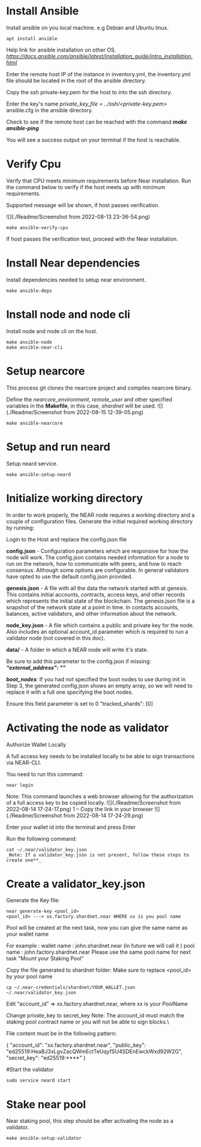 


# Install Ansible
Install ansible on you local machine. e.g Debian and Ubuntu linux.
```
apt install ansible 
```
Help link for ansible installation on other OS.
_https://docs.ansible.com/ansible/latest/installation_guide/intro_installation.html_

Enter the remote host IP of the instance in inventory.yml, the inventory.yml file should be located in the root of the ansible directory.

Copy the ssh private-key.pem for the host to into the ssh directory.

Enter the key's name _private_key_file  = ../ssh/<private-key.pem>_ ansible.cfg in the ansible directory. 

Check to see if the remote host can be reached with the command **_make ansible-ping_**

You will see a success output on your terminal if the host is reachable.



# Verify Cpu
Verify that CPU meets minimum requirements before Near installation.
Run the command below to verify if the host meets up with minimum requirements.

Supported message will be shown, if host passes verification.

![](./Readme/Screenshot from 2022-08-13 23-36-54.png)

```
make ansible-verify-cpu
```
If host passes the verification test, proceed with the Near installation.

# Install Near dependencies
Install dependencies needed to setup near environment. 
```
make ansible-deps
```

# Install node and node cli
Install node and node cli on the host.
```
make ansible-node
make ansible-near-cli
```

# Setup nearcore
This process git clones the nearcore project and compiles nearcore binary.

Define the _nearcore_environment_, _remote_user_ and other specified variables in the **Makefile**, in this case, _shardnet_ will be used.
![](./Readme/Screenshot from 2022-08-15 12-39-05.png)

```
make ansible-nearcore
```

# Setup and run neard
Setup neard service.
```
make ansible-setup-neard
```


# Initialize working directory
In order to work properly, the NEAR node requires a working directory and a couple of configuration files. Generate the initial required working directory by running:

Login to the Host and replace the config.json file

**config.json** - Configuration parameters which are responsive for how the node will work. The config.json contains needed information for a node to run on the network, how to communicate with peers, and how to reach consensus. Although some options are configurable. In general validators have opted to use the default config.json provided.

**genesis.json** - A file with all the data the network started with at genesis. This contains initial accounts, contracts, access keys, and other records which represents the initial state of the blockchain. The genesis.json file is a snapshot of the network state at a point in time. In contacts accounts, balances, active validators, and other information about the network.

**node_key.json** - A file which contains a public and private key for the node. Also includes an optional account_id parameter which is required to run a validator node (not covered in this doc).

**data/** - A folder in which a NEAR node will write it's state.

Be sure to add this parameter to the config.json if missing: _**"external_address": ""**_

**_boot_nodes_**: If you had not specified the boot nodes to use during init in Step 3, the generated config.json shows an empty array, so we will need to replace it with a full one specifying the boot nodes.

Ensure this field parameter is set to 0 "tracked_shards": [0]

# Activating the node as validator
Authorize Wallet Locally

A full access key needs to be installed locally to be able to sign transactions via NEAR-CLI.

You need to run this command:
```
near login
```
Note: This command launches a web browser allowing for the authorization of a full access key to be copied locally.
![](./Readme/Screenshot from 2022-08-14 17-24-17.png)
1 – Copy the link in your browser
![](./Readme/Screenshot from 2022-08-14 17-24-29.png)

Enter your wallet id into the terminal and press Enter

Run the following command:
```
cat ~/.near/validator_key.json
_Note: If a validator_key.json is not present, follow these steps to create one**_
```

# Create a validator_key.json

Generate the Key file:
```
near generate-key <pool_id>
<pool_id> ---> xx.factory.shardnet.near WHERE xx is you pool name
```

Pool will be created at the next task, now you can give the same name as your wallet name


For example :
wallet name : john.shardnet.near (in future we will call it ) pool name : john.factory.shardnet.near
Please use the same pool name for next task "Mount your Staking Pool"

Copy the file generated to shardnet folder: Make sure to replace <pool_id> by your pool name
```
cp ~/.near-credentials/shardnet/YOUR_WALLET.json ~/.near/validator_key.json
```

Edit “account_id” => xx.factory.shardnet.near, where xx is your PoolName

Change private_key to secret_key
Note: The account_id must match the staking pool contract name or you will not be able to sign blocks.\

File content must be in the following pattern:

{
  "account_id": "xx.factory.shardnet.near",
  "public_key": "ed25519:HeaBJ3xLgvZacQWmEctTeUqyfSU4SDEnEwckWxd92W2G",
  "secret_key": "ed25519:****"
}

#Start the validator
```
sudo service neard start
```



# Stake near pool
Near staking pool, this step should be after activating the node as a validator.
```
make ansible-setup-validator
```